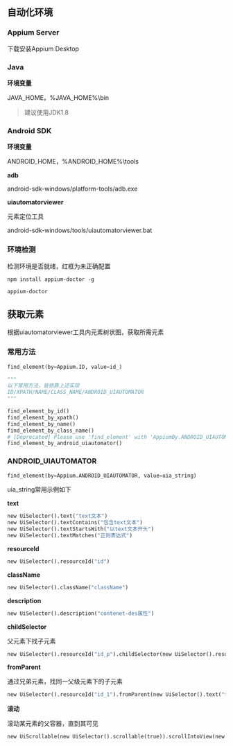 ## 自动化环境

### Appium Server

下载安装Appium Desktop

### Java

**环境变量**

JAVA_HOME，%JAVA_HOME%\bin

> 建议使用JDK1.8

### Android SDK

**环境变量**

ANDROID_HOME，%ANDROID_HOME%\tools

**adb**

android-sdk-windows/platform-tools/adb.exe

**uiautomatorviewer**

元素定位工具

android-sdk-windows/tools/uiautomatorviewer.bat

### 环境检测

检测环境是否就绪，红框为未正确配置

```
npm install appium-doctor -g

appium-doctor
```

## 获取元素

根据uiautomatorviewer工具内元素树状图，获取所需元素

### 常用方法

```python
find_element(by=Appium.ID, value=id_)

"""
以下常用方法，皆依靠上述实现
ID/XPATH/NAME/CLASS_NAME/ANDROID_UIAUTOMATOR
"""

find_element_by_id()
find_element_by_xpath()
find_element_by_name()
find_element_by_class_name()
# [Deprecated] Please use 'find_element' with 'AppiumBy.ANDROID_UIAUTOMATOR' instead.
find_element_by_android_uiautomator()
```

### ANDROID_UIAUTOMATOR

```python
find_element(by=Appium.ANDROID_UIAUTOMATOR, value=uia_string)
```

uia_string常用示例如下

**text**

```python
new UiSelector().text("text文本")
new UiSelector().textContains("包含text文本")
new UiSelector().textStartsWith("以text文本开头")
new UiSelector().textMatches("正则表达式")
```

**resourceId**

```python
new UiSelector().resourceId("id")
```

**className**

```python
new UiSelector().className("className")
```

**description**

```python
new UiSelector().description("contenet-des属性")
```

**childSelector**

父元素下找子元素

```python
new UiSelector().resourceId("id_p").childSelector(new UiSelector().resourceId("id_c"))
```

**fromParent**

通过兄弟元素，找同一父级元素下的子元素

```python
new UiSelector().resourceId("id_1").fromParent(new UiSelector().text("text_2"))
```

**滚动**

滚动某元素的父容器，直到其可见

```python
new UiScrollable(new UiSelector().scrollable(true)).scrollIntoView(new UiSelector().text("xxx"))
```

